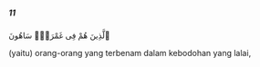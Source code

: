 ##### 11

<span class="ayah">ٱلَّذِينَ هُمْ فِى غَمْرَةٍۢ سَاهُونَ</span>

<span class="ayah_translation">(yaitu) orang-orang yang terbenam dalam kebodohan yang lalai,</span>
